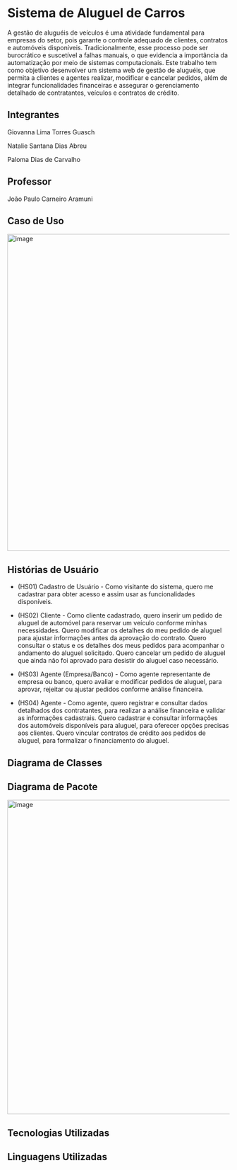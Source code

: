 # Sistema de Aluguel de Carros

A gestão de aluguéis de veículos é uma atividade fundamental para empresas do setor, pois garante o controle adequado de clientes, contratos e automóveis disponíveis. Tradicionalmente, esse processo pode ser burocrático e suscetível a falhas manuais, o que evidencia a importância da automatização por meio de sistemas computacionais. Este trabalho tem como objetivo desenvolver um sistema web de gestão de aluguéis, que permita a clientes e agentes realizar, modificar e cancelar pedidos, além de integrar funcionalidades financeiras e assegurar o gerenciamento detalhado de contratantes, veículos e contratos de crédito.

## Integrantes
Giovanna Lima Torres Guasch

Natalie Santana Dias Abreu

Paloma Dias de Carvalho

## Professor
João Paulo Carneiro Aramuni

## Caso de Uso

<img width="1082" height="717" alt="image" src="https://github.com/user-attachments/assets/fd940b5e-07cb-45b9-bee5-aa2c117cc1b1" />


## Histórias de Usuário

* (HS01) Cadastro de Usuário - Como visitante do sistema, quero me cadastrar para obter acesso e assim usar as funcionalidades disponíveis.
* (HS02) Cliente - Como cliente cadastrado, quero inserir um pedido de aluguel de automóvel para reservar um veículo conforme minhas necessidades.
                   Quero modificar os detalhes do meu pedido de aluguel para ajustar informações antes da aprovação do contrato.
                   Quero consultar o status e os detalhes dos meus pedidos para acompanhar o andamento do aluguel solicitado.
                   Quero cancelar um pedido de aluguel que ainda não foi aprovado para desistir do aluguel caso necessário.

* (HS03) Agente (Empresa/Banco) - Como agente representante de empresa ou banco, quero avaliar e modificar pedidos de aluguel, para aprovar, rejeitar ou ajustar pedidos conforme análise financeira.

* (HS04) Agente - Como agente, quero registrar e consultar dados detalhados dos contratantes, para realizar a análise financeira e validar as informações cadastrais.
                   Quero cadastrar e consultar informações dos automóveis disponíveis para aluguel, para oferecer opções precisas aos clientes.
                   Quero vincular contratos de crédito aos pedidos de aluguel, para formalizar o financiamento do aluguel.

## Diagrama de Classes

## Diagrama de Pacote

<img width="1047" height="711" alt="image" src="" />

## Tecnologias Utilizadas


## Linguagens Utilizadas
